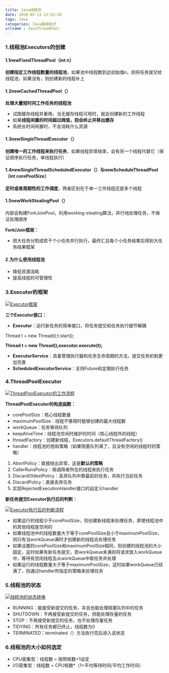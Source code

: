 ```yaml
---
title: Java线程池
date: 2020-05-13 13:52:28
tags: Java
categories: Java基础知识
urlname : JavaThreadPool
---
```


### 1.线程池Executors的创建

#### 1.1newFixedThreadPool（int n）

**创建指定工作线程数量的线程池**，如果池中线程数到达初始值n，则将任务提交给线程池，如果没有，则创建新的线程补上

#### 1.2newCachedThreadPool（）

**处理大量短时间工作任务的线程池**

- 试图缓存线程并重用，当无缓存线程可用时，就会创建新的工作线程
- 如果**线程闲置的时间超过阀值，则会终止并移出缓存**
- 系统长时间闲置时，不会消耗什么资源

#### 1.3newSingleThreadExecutor（）

**创建唯一的工作线程来执行任务**，如果线程异常结束，会有另一个线程代替它（保证顺序执行任务，单线程执行）

#### 1.4newSingleThreadScheduledExecutor（）与newScheduleThreadPool（int corePoolSize）

**定时或者周期性的工作调度**，两者区别在于单一工作线程还是多个线程

#### 1.5newWorkStealingPool（）

内部会构建ForkJoinPool，利用working-stealing算法，并行地处理任务，不保证处理顺序

**Fork/Join框架：**

- 把大任务分割成若干个小任务并行执行，最终汇总每个小任务结果后得到大任务结果框架

#### 2.为什么使用线程池

- 降低资源消耗
- 提高线程的可管理性

### 3.Executor的框架

[![Executor框架](https://pic.rmb.bdstatic.com/bjh/other/e4f6ac53572bc0abc394775d57e42759.png)](http://39.107.124.120/wp-content/uploads/2020/03/Executor框架.png)

**三个Executor接口：**

- **Executor**：运行新任务的简单接口，将任务提交和任务执行细节解耦

Thread t = new Thread();t.start();

**Thread t = new Thread();executor.execute(t);**

- **ExecutorService**：具备管理执行器和任务生命周期的方法，提交任务机制更加完善
- **ScheduledExecutorService**：支持Future和定期执行任务

### 4.ThreadPoolExecutor

[![ThreadPoolExecutor的工作流程](https://pic.rmb.bdstatic.com/bjh/other/95746467515b924a73a71a9d27081db0.jpeg)](http://39.107.124.120/wp-content/uploads/2020/03/ThreadPoolExecutor的工作流程.jpg)

**ThreadPoolExecutor的构造函数：**

- corePoolSize：核心线程数量
- maximumPoolSize：线程不够用时能够创建的最大线程数
- workQueue：任务等待队列
- keepAliveTime：线程池空闲时维护的时间（核心线程外的线程）
- threadFactory：创建新线程，Executors.defaultThreadFactory()
- handler：线程池的饱和策略（如果阻塞队列满了，且没有空闲的线程时的策略）

1. AbortPolicy：直接抛出异常，这是**默认的策略**
2. CallerRunsPolicy：用调用者所在的线程来执行任务
3. DiscardOldestPolicy：丢弃队列中靠最前的任务，并执行当前任务
4. DiscardPolicy：直接丢弃任务
5. 实现RejectedExecutionHandler接口的自定义handler

**新任务提交Executor执行后的判断：**

[![Executor执行后的判断流程](https://pic.rmb.bdstatic.com/bjh/other/436980d852a1eeb03fb94b27ee01aa98.png)](http://39.107.124.120/wp-content/uploads/2020/03/Executor执行后的判断流程.png)

- 如果运行的线程少于corePoolSize，则创建新线程来处理任务，即使线程池中的其他线程是空闲的
- 如果线程池中的线程数量大于等于corePoolSize且小于maximumPoolSize，则只有当workQueue满时才创建新的线程去处理任务
- 如果设置的corePoolSize和maximumPoolSize相同，则创建的线程池的大小固定，这时如果有新任务提交，若workQueue未满则将请求放入workQueue中，等待有空闲线程去从workQueue中取任务并处理
- 如果运行的线程数量大于等于maximumPoolSize，这时如果workQueue已经满了，则通过handler所指定的策略来处理任务

### 5.线程池的状态

[![线程池的状态转换](https://pic.rmb.bdstatic.com/bjh/other/3ca0384881de22691fd03476d8000d99.jpeg)](http://39.107.124.120/wp-content/uploads/2020/03/线程池的状态转换.jpg)

- RUNNING：能接受新提交的任务，并且也能处理阻塞队列中的任务
- SHUTDOWN：不再接受新提交的任务，但能处理存量的任务
- STOP：不再接受新提交的任务，也不处理存量任务
- TIDYING：所有任务都已终止，线程数为0
- TERMINATED：terminated（）方法执行完后进入该状态

### 6.线程池的大小如何选定

- CPU密集型：线程数 = 按照核数+1设定
- I/O密集型：线程数 = CPU核数*（1+平均等待时间/平均工作时间）